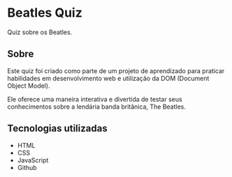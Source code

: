 # Beatles Quiz
Quiz sobre os Beatles.

## Sobre

Este quiz foi criado como parte de um projeto de aprendizado para praticar habilidades em desenvolvimento web e utilização da DOM (Document Object Model). 

Ele oferece uma maneira interativa e divertida de testar seus conhecimentos sobre a lendária banda britânica, The Beatles.

## Tecnologias utilizadas
- HTML
- CSS
- JavaScript
- Github



